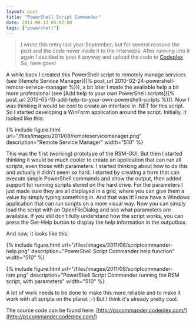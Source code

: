 ```yaml
---
layout: post
title: "PowerShell Script Commander"
date: 2011-08-13 05:07:00
tags: ["powershell"]
---
```

>I wrote this entry last year September, but for several reasons the post and the code never made it to the interwebs.
>After running into it again I decided to post it anyway and upload the code to [Codeplex](http://pscommander.codeplex.com/).
>So, here goes!

A while back I created this PowerShell script to remotely manage services (see [Remote Service Manager]({% post_url 2010-02-24-powershell-remote-service-manager %})), a bit later I made the available help a bit more professional (see [Add help to your own PowerShell scripts]({% post_url 2010-05-10-add-help-to-your-own-powershell-scripts %})). Now I was thinking it would be cool to create an interface in .NET for this script. So I started developing a WinForm application around the script. Initially, it looked like this:

{% include
    figure.html url="/files/images/2011/08/remoteservicemanager.png"
    description="Remote Service Manager"
    width="510"
%}

This was the first (working) prototype of the RSM-GUI. But then I started thinking it would be much cooler to create an application that can run all scripts, even those with parameters. I started thinking about how to do this and actually it didn't seem so hard. I started by creating a form that can execute simple PowerShell commands and show the output, then added support for running scripts stored on the hard drive. For the parameters I just made sure they are all displayed in a grid, where you can give them a value by simply typing something in. And that was it! I now have a Windows application that can run scripts on a more visual way. Now you can simply load the script with an OpenFileDialog and see what parameters are available. If you still don't fully understand how the script works, you can press the Get-Help button to display the help information in the outputbox.

And now, it looks like this:

{% include
    figure.html url="/files/images/2011/08/scriptcommander-help.png"
    description="PowerShell Script Commander help function"
    width="510"
%}

{% include
    figure.html url="/files/images/2011/08/scriptcommander-rsm.png"
    description="PowerShell Script Commander running the RSM script, with parameters"
    width="510"
%}

A lot of work needs to be done to make this more reliable and to make it work with all scripts on the planet ;-) But I think it's already pretty cool.

The source code can be found here: [http://pscommander.codeplex.com/](http://pscommander.codeplex.com/)
